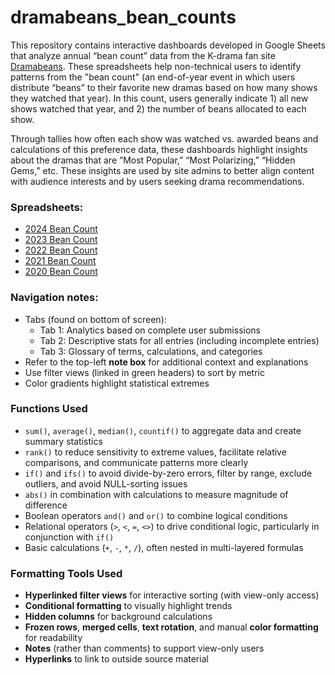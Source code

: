 # dramabeans_bean_counts
This repository contains interactive dashboards developed in Google Sheets that analyze annual “bean count” data from the K-drama fan site [Dramabeans](https://dramabeans.com/2024/12/2024-year-in-review-the-bean-count/). These spreadsheets help non-technical users to identify patterns from the "bean count" (an end-of-year event in which users distribute “beans” to their favorite new dramas based on how many shows they watched that year). In this count, users generally indicate 1) all new shows watched that year, and 2) the number of beans allocated to each show.

Through tallies how often each show was watched vs. awarded beans and calculations of this preference data, these dashboards highlight insights about the dramas that are “Most Popular,” “Most Polarizing,” “Hidden Gems,” etc. These insights are used by site admins to better align content with audience interests and by users seeking drama recommendations.

### Spreadsheets: 
* [2024 Bean Count](https://docs.google.com/spreadsheets/d/1dm5vckr77QCW92UzOKAdIPrwPIidBlj_qi8fV4xKdRo/edit?usp=sharing)
* [2023 Bean Count](https://docs.google.com/spreadsheets/d/1wf7pt5k6NohPdhB83O6betdIG8pU0rYaoy5A1mhzf-k/edit?usp=sharing)
* [2022 Bean Count](https://docs.google.com/spreadsheets/d/1Z_PwDqfpG8z065ygWk20bZyBlsA_dL8GtxLNaytRP6k/edit?usp=sharing)
* [2021 Bean Count](https://docs.google.com/spreadsheets/d/1Kp4w_q9tjuomLAjpjEGa5Z4pLbawOFtF_J5VehRVgso/edit?usp=sharing)
* [2020 Bean Count](https://docs.google.com/spreadsheets/d/1_ie06J185jRj26r_p4ik83A9kkqgjhNNB9FMRaImA4A/edit?usp=sharing)

### Navigation notes:
* Tabs (found on bottom of screen):
  - Tab 1: Analytics based on complete user submissions
  - Tab 2: Descriptive stats for all entries (including incomplete entries)
  - Tab 3: Glossary of terms, calculations, and categories
* Refer to the top-left **note box** for additional context and explanations
* Use filter views (linked in green headers) to sort by metric
* Color gradients highlight statistical extremes

### Functions Used
* `sum()`, `average()`, `median()`, `countif()` to aggregate data and create summary statistics
* `rank()` to reduce sensitivity to extreme values, facilitate relative comparisons, and communicate patterns more clearly
* `if()` and `ifs()` to avoid divide-by-zero errors, filter by range, exclude outliers, and avoid NULL-sorting issues
* `abs()` in combination with calculations to measure magnitude of difference
* Boolean operators `and()` and `or()` to combine logical conditions
* Relational operators (`>`, `<`, `=`, `<>`) to drive conditional logic, particularly in conjunction with `if()`
* Basic calculations (`+`, `-`, `*`, `/`), often nested in multi-layered formulas

### Formatting Tools Used
* **Hyperlinked filter views** for interactive sorting (with view-only access)
* **Conditional formatting** to visually highlight trends
* **Hidden columns** for background calculations
* **Frozen rows**, **merged cells**, **text rotation**, and manual **color formatting** for readability
* **Notes** (rather than comments) to support view-only users
* **Hyperlinks** to link to outside source material

